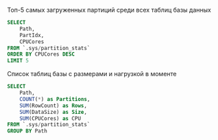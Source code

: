   Топ-5 самых загруженных партиций среди всех таблиц базы данных
  ```sql
  SELECT
      Path,
      PartIdx,
      CPUCores
  FROM `.sys/partition_stats`
  ORDER BY CPUCores DESC
  LIMIT 5
  ```

  Список таблиц базы с размерами и нагрузкой в моменте
  ```sql
  SELECT
      Path,
      COUNT(*) as Partitions,
      SUM(RowCount) as Rows,
      SUM(DataSize) as Size,
      SUM(CPUCores) as CPU
  FROM `.sys/partition_stats`
  GROUP BY Path
  ```